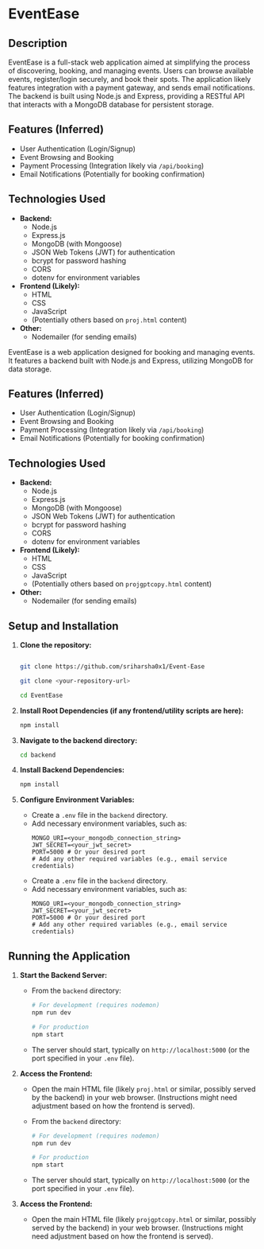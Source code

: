 # EventEase

## Description

EventEase is a full-stack web application aimed at simplifying the process of discovering, booking, and managing events. Users can browse available events, register/login securely, and book their spots. The application likely features integration with a payment gateway, and sends email notifications. The backend is built using Node.js and Express, providing a RESTful API that interacts with a MongoDB database for persistent storage.

## Features (Inferred)

- User Authentication (Login/Signup)
- Event Browsing and Booking
- Payment Processing (Integration likely via `/api/booking`)
- Email Notifications (Potentially for booking confirmation)

## Technologies Used

- **Backend:**
  - Node.js
  - Express.js
  - MongoDB (with Mongoose)
  - JSON Web Tokens (JWT) for authentication
  - bcrypt for password hashing
  - CORS
  - dotenv for environment variables
- **Frontend (Likely):**
  - HTML
  - CSS
  - JavaScript
  - (Potentially others based on `proj.html` content)
- **Other:**
  - Nodemailer (for sending emails)

EventEase is a web application designed for booking and managing events. It features a backend built with Node.js and Express, utilizing MongoDB for data storage.

## Features (Inferred)

- User Authentication (Login/Signup)
- Event Browsing and Booking
- Payment Processing (Integration likely via `/api/booking`)
- Email Notifications (Potentially for booking confirmation)

## Technologies Used

- **Backend:**
  - Node.js
  - Express.js
  - MongoDB (with Mongoose)
  - JSON Web Tokens (JWT) for authentication
  - bcrypt for password hashing
  - CORS
  - dotenv for environment variables
- **Frontend (Likely):**
  - HTML
  - CSS
  - JavaScript
  - (Potentially others based on `projgptcopy.html` content)
- **Other:**
  - Nodemailer (for sending emails)

## Setup and Installation

1.  **Clone the repository:**

    ```bash

    git clone https://github.com/sriharsha0x1/Event-Ease

    git clone <your-repository-url>

    cd EventEase
    ```

2.  **Install Root Dependencies (if any frontend/utility scripts are here):**
    ```bash
    npm install
    ```
3.  **Navigate to the backend directory:**
    ```bash
    cd backend
    ```
4.  **Install Backend Dependencies:**
    ```bash
    npm install
    ```
5.  **Configure Environment Variables:**

    - Create a `.env` file in the `backend` directory.
    - Add necessary environment variables, such as:
      ```
      MONGO_URI=<your_mongodb_connection_string>
      JWT_SECRET=<your_jwt_secret>
      PORT=5000 # Or your desired port
      # Add any other required variables (e.g., email service credentials)
      ```

    * Create a `.env` file in the `backend` directory.
    * Add necessary environment variables, such as:
      ```
      MONGO_URI=<your_mongodb_connection_string>
      JWT_SECRET=<your_jwt_secret>
      PORT=5000 # Or your desired port
      # Add any other required variables (e.g., email service credentials)
      ```

## Running the Application

1.  **Start the Backend Server:**

    - From the `backend` directory:

      ```bash
      # For development (requires nodemon)
      npm run dev

      # For production
      npm start
      ```

    - The server should start, typically on `http://localhost:5000` (or the port specified in your `.env` file).

2.  **Access the Frontend:**

    - Open the main HTML file (likely `proj.html` or similar, possibly served by the backend) in your web browser. (Instructions might need adjustment based on how the frontend is served).

    * From the `backend` directory:

      ```bash
      # For development (requires nodemon)
      npm run dev

      # For production
      npm start
      ```

    * The server should start, typically on `http://localhost:5000` (or the port specified in your `.env` file).

3.  **Access the Frontend:**
    - Open the main HTML file (likely `projgptcopy.html` or similar, possibly served by the backend) in your web browser. (Instructions might need adjustment based on how the frontend is served).

